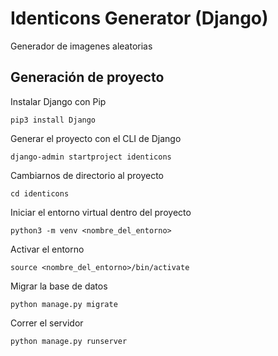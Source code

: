 # Identicons Generator (Django)

Generador de imagenes aleatorias

## Generación de proyecto

Instalar Django con Pip

```command-line
pip3 install Django
```

Generar el proyecto con el CLI de Django

```command-line
django-admin startproject identicons
```

Cambiarnos de directorio al proyecto

```command-line
cd identicons
```

Iniciar el entorno virtual dentro del proyecto

```command-line
python3 -m venv <nombre_del_entorno>
```

Activar el entorno

```command-line
source <nombre_del_entorno>/bin/activate
```

Migrar la base de datos

```command-line
python manage.py migrate
```

Correr el servidor

```command-line
python manage.py runserver
```
